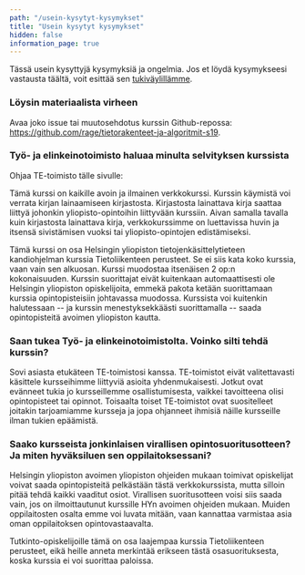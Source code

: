 ```yaml
---
path: "/usein-kysytyt-kysymykset"
title: "Usein kysytyt kysymykset"
hidden: false
information_page: true
---
```


Tässä usein kysyttyjä kysymyksiä ja ongelmia. Jos et löydä kysymykseesi vastausta täältä, voit esittää sen [tukiväylillämme](/tukivaylat).

<table-of-contents></table-of-contents>

### Löysin materiaalista virheen

Avaa joko issue tai muutosehdotus kurssin Github-repossa: https://github.com/rage/tietorakenteet-ja-algoritmit-s19.


### Työ- ja elinkeinotoimisto haluaa minulta selvityksen kurssista

Ohjaa TE-toimisto tälle sivulle:

Tämä kurssi on kaikille avoin ja ilmainen verkkokurssi. Kurssin käymistä voi verrata kirjan lainaamiseen kirjastosta. Kirjastosta lainattava kirja saattaa liittyä johonkin yliopisto-opintoihin liittyvään kurssiin. Aivan samalla tavalla kuin kirjastosta lainattava kirja, verkkokurssimme on luettavissa huvin ja itsensä sivistämisen vuoksi tai yliopisto-opintojen edistämiseksi.

Tämä kurssi on osa Helsingin yliopiston tietojenkäsittelytieteen kandiohjelman kurssia Tietoliikenteen perusteet. Se ei siis kata koko kurssia, vaan vain sen alkuosan. Kurssi muodostaa itsenäisen 2 op:n kokonaisuuden. Kurssin suorittajat eivät kuitenkaan automaattisesti ole Helsingin yliopiston opiskelijoita, emmekä pakota ketään suorittamaan kurssia opintopisteisiin johtavassa muodossa. Kurssista voi kuitenkin halutessaan -- ja kurssin menestyksekkäästi suorittamalla -- saada opintopisteitä avoimen yliopiston kautta.

### Saan tukea Työ- ja elinkeinotoimistolta. Voinko silti tehdä kurssin?

Sovi asiasta etukäteen TE-toimistosi kanssa. TE-toimistot eivät valitettavasti käsittele kursseihimme liittyviä asioita yhdenmukaisesti. Jotkut ovat evänneet tukia jo kursseillemme osallistumisesta, vaikkei tavoitteena olisi opintopisteet tai opinnot. Toisaalta toiset TE-toimistot ovat suositelleet joitakin tarjoamiamme kursseja ja jopa ohjanneet ihmisiä näille kursseille ilman tukien epäämistä.

### Saako kursseista jonkinlaisen virallisen opintosuoritusotteen? Ja miten hyväksiluen sen oppilaitoksessani?

Helsingin yliopiston avoimen yliopiston ohjeiden mukaan toimivat opiskelijat voivat saada opintopisteitä pelkästään tästä verkkokurssista, mutta silloin pitää tehdä kaikki vaaditut osiot. Virallisen suoritusotteen voisi siis saada vain, jos on ilmoittautunut kurssille HYn avoimen ohjeiden mukaan. Muiden oppilaitosten osalta emme voi luvata mitään, vaan kannattaa varmistaa asia oman oppilaitoksen opintovastaavalta.

Tutkinto-opiskelijoille tämä on osa laajempaa kurssia Tietoliikenteen perusteet, eikä heille anneta merkintää erikseen tästä osasuorituksesta, koska kurssia ei voi suorittaa paloissa.
